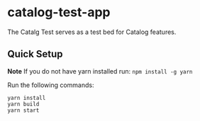 # catalog-test-app

The Catalg Test serves as a test bed for Catalog features.

## Quick Setup

**Note** If you do not have yarn installed run: `npm install -g yarn`

Run the following commands:

```
yarn install
yarn build
yarn start
```


